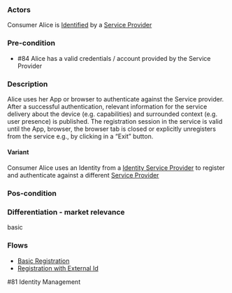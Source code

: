 ### Actors

Consumer Alice is [Identified](https://github.com/reTHINK-project/use-cases/blob/master/docs/D1.1/business-models/business-roles.md#identified-service-consumer) by a [Service Provider](https://github.com/reTHINK-project/use-cases/blob/master/docs/D1.1/business-models/business-roles.md#service-provider)
### Pre-condition
- #84 Alice has a valid credentials / account provided by the Service Provider
### Description

Alice uses her App or browser to authenticate against the Service provider. After a successful authentication, relevant information for the service delivery about the device (e.g. capabilities) and surrounded context (e.g. user presence) is published. 
The registration session in the service is valid until the App, browser, the browser tab is closed or explicitly unregisters from the service e.g., by clicking in a “Exit” button.
#### Variant

Consumer Alice uses an Identity from a [Identity Service Provider](https://github.com/reTHINK-project/use-cases/blob/master/docs/D1.1/business-models/business-roles.md#identity-service-provider) to register and authenticate against a different [Service Provider](https://github.com/reTHINK-project/use-cases/blob/master/docs/D1.1/business-models/business-roles.md#service-provider)
### Pos-condition
### Differentiation - market relevance

basic
### Flows
- [Basic Registration](https://github.com/reTHINK-project/architecture/blob/master/docs/uml/identity%20management/UC2-Registration.md)
- [Registration with External Id](https://github.com/reTHINK-project/architecture/blob/master/docs/uml/identity%20management/UC5-LoginWithExternalId.md)

#81 Identity Management

